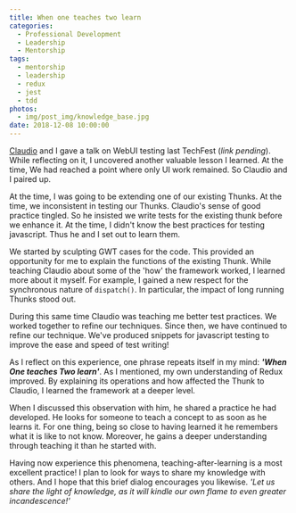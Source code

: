 ```yaml
---
title: When one teaches two learn
categories:
  - Professional Development
  - Leadership
  - Mentorship
tags:
  - mentorship
  - leadership
  - redux
  - jest
  - tdd
photos:
  - img/post_img/knowledge_base.jpg
date: 2018-12-08 10:00:00
---
```


[Claudio](https://lassala.net/) and I gave a talk on WebUI testing last TechFest (_link pending_). While reflecting on it, I uncovered another valuable lesson I learned.
At the time, We had reached a point where only UI work remained.  So Claudio and I paired up.

At the time, I was going to be extending one of our existing Thunks. At the time, we inconsistent in testing our Thunks. Claudio's sense of good practice tingled. So he insisted we write tests for the existing thunk before we enhance it. At the time, I didn't know the best practices for testing javascript. Thus he and I set out to learn them.

We started by sculpting GWT cases for the code. This provided an opportunity for me to explain the functions of the existing Thunk. While teaching Claudio about some of the 'how' the framework worked, I learned more about it myself. For example, I gained a new respect for the synchronous nature of `dispatch()`. In particular, the impact of long running Thunks stood out.

During this same time Claudio was teaching me better test practices. We worked together to refine our techniques. Since then, we have continued to refine our technique. We've produced snippets for javascript testing to improve the ease and speed of test writing!

As I reflect on this experience, one phrase repeats itself in my mind: *__'When One teaches Two learn'__*. As I mentioned, my own understanding of Redux improved. By explaining its operations and how affected the Thunk to Claudio, I learned the framework at a deeper level.

When I discussed this observation with him, he shared a practice he had developed. He looks for someone to teach a concept to as soon as he learns it. For one thing, being so close to having learned it he remembers what it is like to not know. Moreover, he gains a deeper understanding through teaching it than he started with. 

Having now experience this phenomena, teaching-after-learning is a most excellent practice! I plan to look for ways to share my knowledge with others. And I hope that this brief dialog encourages you likewise. _'Let us share the light of knowledge, as it will kindle our own flame to even greater incandescence!'_